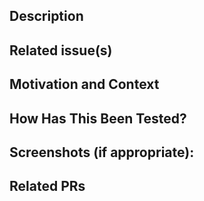 ## Description
<!--- Describe your changes in detail -->

## Related issue(s)
<!--- GH issue number -->

## Motivation and Context
<!--- Why is this change required? What problem does it solve? -->
<!--- If it fixes an open issue, please link to the issue here. -->

## How Has This Been Tested?
<!--- Please describe in detail how you tested your changes. -->

## Screenshots (if appropriate):
<!--- Please add any screenshots of the feature. -->

## Related PRs
<!--- Please add links to any related PRs (backend, component packages, etc). -->
